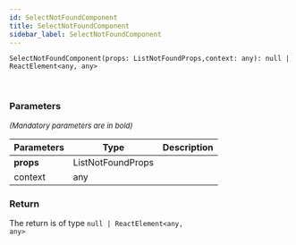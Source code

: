 ```yaml
---
id: SelectNotFoundComponent
title: SelectNotFoundComponent
sidebar_label: SelectNotFoundComponent
---
```


```tsx
SelectNotFoundComponent(props: ListNotFoundProps,context: any): null | ReactElement<any, any>
```
<br/>



### Parameters

<font size="2"><i>(Mandatory parameters are in bold)</i></font>

| Parameters | Type | Description |
| --------- | ---- | ----------- |
| **props** | ListNotFoundProps |  |
| context | any |  |


### Return



The return is of type <code>null | ReactElement<any, any\></code>